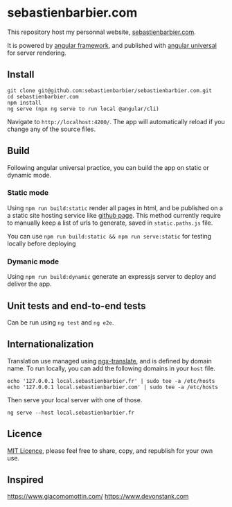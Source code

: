 # sebastienbarbier.com

This repository host my personnal website, [sebastienbarbier.com](https://sebastienbarbier.com).

It is powered by [angular framework](https://angular.io), and published with [angular universal](https://github.com/angular/universal) for server rendering.

## Install

```
git clone git@github.com:sebastienbarbier/sebastienbarbier.com.git
cd sebastienbarbier.com
npm install
ng serve (npx ng serve to run local @angular/cli)
```

Navigate to `http://localhost:4200/`. The app will automatically reload if you change any of the source files.

## Build

Following angular universal practice, you can build the app on static or dynamic mode.

### Static mode

Using `npm run build:static` render all pages in html, and be published on a a static site hosting service like [github page](https://pages.github.com/). 
This method currently require to manually keep a list of urls to generate, saved in `static.paths.js` file.

You can use `npm run build:static && npm run serve:static` for testing locally before deploying

### Dymanic mode

Using `npm run build:dynamic` generate an expressjs server to deploy and deliver the app.

## Unit tests and end-to-end tests

Can be run using `ng test` and `ng e2e`.

## Internationalization

Translation use managed using [ngx-translate](http://www.ngx-translate.com/), and is defined by domain name. 
To run locally, you can add the following domains in your `host` file.

```
echo '127.0.0.1 local.sebastienbarbier.fr' | sudo tee -a /etc/hosts
echo '127.0.0.1 local.sebastienbarbier.com' | sudo tee -a /etc/hosts
```

Then serve your local server with one of those.

```
ng serve --host local.sebastienbarbier.fr
```

## Licence

[MIT Licence](https://opensource.org/licenses/MIT), please feel free to share, copy, and republish for your own use.

## Inspired

https://www.giacomomottin.com/
https://www.devonstank.com

